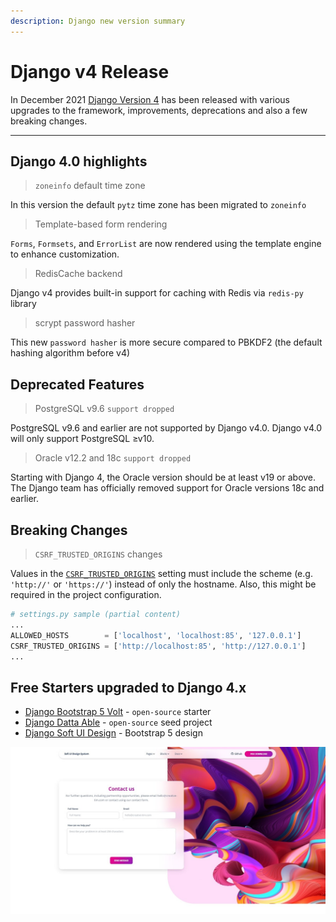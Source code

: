 ```yaml
---
description: Django new version summary
---
```


# Django v4 Release

In December 2021 [Django Version 4](https://docs.djangoproject.com/en/4.0/releases/4.0/) has been released with various upgrades to the framework, improvements, deprecations and also a few breaking changes.

***

## Django 4.0 highlights

> `zoneinfo` default time zone

In this version the default `pytz` time zone has been migrated to `zoneinfo`


> Template-based form rendering

`Forms`, `Formsets`, and `ErrorList` are now rendered using the template engine to enhance customization.


> RedisCache backend

Django v4 provides built-in support for caching with Redis via `redis-py` library


> scrypt password hasher

This new `password hasher` is more secure compared to PBKDF2 (the default hashing algorithm before v4)


## Deprecated Features

> PostgreSQL v9.6 `support dropped`

PostgreSQL v9.6 and earlier are not supported by Django v4.0. Django v4.0 will only support PostgreSQL ≥v10.


> Oracle v12.2 and 18c `support dropped`

Starting with Django 4, the Oracle version should be at least v19 or above. The Django team has officially removed support for Oracle versions 18c and earlier.


## Breaking Changes

> `CSRF_TRUSTED_ORIGINS` changes

Values in the [`CSRF_TRUSTED_ORIGINS`](https://docs.djangoproject.com/en/4.0/ref/settings/#std:setting-CSRF\_TRUSTED\_ORIGINS) setting must include the scheme (e.g. `'http://'` or `'https://'`) instead of only the hostname. Also, this might be required in the project configuration.

```python
# settings.py sample (partial content)
...
ALLOWED_HOSTS        = ['localhost', 'localhost:85', '127.0.0.1']
CSRF_TRUSTED_ORIGINS = ['http://localhost:85', 'http://127.0.0.1']
...
```


## Free Starters upgraded to Django 4.x

* [Django Bootstrap 5 Volt](https://github.com/app-generator/django-volt-dashboard) - `open-source` starter
* [Django Datta Able](https://appseed.us/admin-dashboards/django-datta-able) - `open-source` seed project
* [Django Soft UI Design](https://appseed.us/product/django-soft-ui-design-system) - Bootstrap 5 design

![Soft UI Design - Django 4 Starter](../../.gitbook/assets/soft-ui-design-system-contact.jpg)
